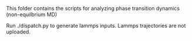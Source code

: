 This folder contains the scripts for analyzing phase transition dynamics (non-equilbrium MD)

Run ./dispatch.py to generate lammps inputs. Lammps trajectories are not uploaded. 
